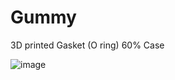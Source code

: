 # Gummy
3D printed Gasket (O ring) 60% Case

![image](https://user-images.githubusercontent.com/99583069/207100351-f76b189d-239a-434d-a2fc-608d60e849c9.png)


